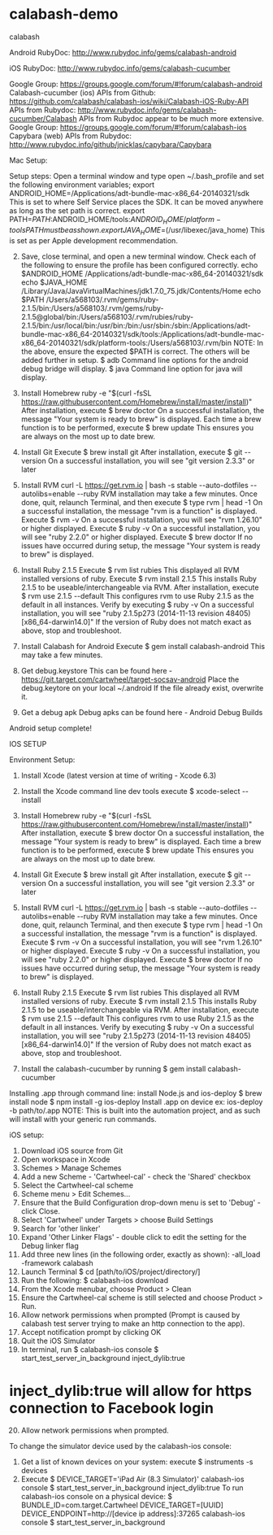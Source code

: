 # calabash-demo
calabash

Android
RubyDoc: http://www.rubydoc.info/gems/calabash-android

iOS
RubyDoc: http://www.rubydoc.info/gems/calabash-cucumber


Google Group: https://groups.google.com/forum/#!forum/calabash-android
Calabash-cucumber (ios)
APIs from Github: https://github.com/calabash/calabash-ios/wiki/Calabash-iOS-Ruby-API
APIs from Rubydoc: http://www.rubydoc.info/gems/calabash-cucumber/Calabash
APIs from Rubydoc appear to be much more extensive.
Google Group: https://groups.google.com/forum/#!forum/calabash-ios
Capybara (web)
APIs from Rubydoc: http://www.rubydoc.info/github/jnicklas/capybara/Capybara

Mac Setup:

Setup steps:
Open a terminal window and type open ~/.bash_profile and set the following environment variables;
export ANDROID_HOME=/Applications/adt-bundle-mac-x86_64-20140321/sdk
This is set to where Self Service places the SDK. It can be moved anywhere as long as the set path is correct.
export PATH=${PATH}:$ANDROID_HOME/tools:$ANDROID_HOME/platform-tools
PATH must be as shown.
export JAVA_HOME=$(/usr/libexec/java_home)
This is set as per Apple development recommendation.
 
2. Save, close terminal, and  open a new terminal window. Check each of the following to ensure the profile has been configured correctly.
echo $ANDROID_HOME
/Applications/adt-bundle-mac-x86_64-20140321/sdk
echo $JAVA_HOME
/Library/Java/JavaVirtualMachines/jdk1.7.0_75.jdk/Contents/Home
echo $PATH
/Users/a568103/.rvm/gems/ruby-2.1.5/bin:/Users/a568103/.rvm/gems/ruby-2.1.5@global/bin:/Users/a568103/.rvm/rubies/ruby-2.1.5/bin:/usr/local/bin:/usr/bin:/bin:/usr/sbin:/sbin:/Applications/adt-bundle-mac-x86_64-20140321/sdk/tools:/Applications/adt-bundle-mac-x86_64-20140321/sdk/platform-tools:/Users/a568103/.rvm/bin
NOTE: In the above, ensure the expected $PATH is correct. The others will be added further in setup.
$ adb
Command line options for the android debug bridge will display.
$ java
Command line option for java will display.
 
3. Install Homebrew
ruby -e "$(curl -fsSL https://raw.githubusercontent.com/Homebrew/install/master/install)"
After installation, execute $ brew doctor
On a successful installation, the message "Your system is ready to brew" is displayed.
Each time a brew function is to be performed, execute $ brew update
This ensures you are always on the most up to date brew.
 
4. Install Git
Execute $ brew install git
After installation, execute $ git --version
On a successful installation, you will see "git version 2.3.3" or later
 
5. Install RVM
curl -L https://get.rvm.io | bash -s stable --auto-dotfiles --autolibs=enable --ruby
RVM installation may take a few minutes. Once done, quit, relaunch Terminal, and then execute $ type rvm | head -1
On a successful installation, the message "rvm is a function" is displayed.
Execute $ rvm -v
On a successful installation, you will see "rvm 1.26.10" or higher displayed.
Execute $ ruby -v
On a successful installation, you will see "ruby 2.2.0" or higher displayed.
Execute $ brew doctor
If no issues have occurred during setup, the message "Your system is ready to brew" is displayed. 
 
6. Install Ruby 2.1.5
Execute $ rvm list rubies
This displayed all RVM installed versions of ruby.
Execute $ rvm install 2.1.5
This installs Ruby 2.1.5 to be useable/interchangeable via RVM.
After installation, execute $ rvm use 2.1.5 --default
This configures rvm to use Ruby 2.1.5 as the default in all instances.
Verify by executing $ ruby -v
On a successful installation, you will see "ruby 2.1.5p273 (2014-11-13 revision 48405) [x86_64-darwin14.0]"
If the version of Ruby does not match exact as above, stop and troubleshoot.

7. Install Calabash for Android
Execute $ gem install calabash-android
This may take a few minutes.
 
8. Get debug.keystore
This can be found here - https://git.target.com/cartwheel/target-socsav-android
Place the debug.keytore on your local ~/.android
If the file already exist, overwrite it.
 
 
10. Get a debug apk
Debug apks can be found here - Android Debug Builds
 

Android setup complete!


IOS SETUP

Environment Setup:
1. Install Xcode (latest version at time of writing - Xcode 6.3)
2. Install the Xcode command line dev tools
execute $ xcode-select --install

3. Install Homebrew
ruby -e "$(curl -fsSL https://raw.githubusercontent.com/Homebrew/install/master/install)"
After installation, execute $ brew doctor
On a successful installation, the message "Your system is ready to brew" is displayed.
Each time a brew function is to be performed, execute $ brew update
This ensures you are always on the most up to date brew.
 
4. Install Git
Execute $ brew install git
After installation, execute $ git --version
On a successful installation, you will see "git version 2.3.3" or later
 
5. Install RVM
curl -L https://get.rvm.io | bash -s stable --auto-dotfiles --autolibs=enable --ruby
RVM installation may take a few minutes. Once done, quit, relaunch Terminal, and then execute $ type rvm | head -1
On a successful installation, the message "rvm is a function" is displayed.
Execute $ rvm -v
On a successful installation, you will see "rvm 1.26.10" or higher displayed.
Execute $ ruby -v
On a successful installation, you will see "ruby 2.2.0" or higher displayed.
Execute $ brew doctor
If no issues have occurred during setup, the message "Your system is ready to brew" is displayed. 
 
6. Install Ruby 2.1.5
Execute $ rvm list rubies
This displayed all RVM installed versions of ruby.
Execute $ rvm install 2.1.5
This installs Ruby 2.1.5 to be useable/interchangeable via RVM.
After installation, execute $ rvm use 2.1.5 --default
This configures rvm to use Ruby 2.1.5 as the default in all instances.
Verify by executing $ ruby -v
On a successful installation, you will see "ruby 2.1.5p273 (2014-11-13 revision 48405) [x86_64-darwin14.0]"
If the version of Ruby does not match exact as above, stop and troubleshoot.
7. Install the calabash-cucumber by running $ gem install calabash-cucumber

Installing .app through command line:
install Node.js and ios-deploy
$ brew install node
$ npm install -g ios-deploy
Install .app on device ex: 
ios-deploy -b path/to/.app
NOTE: This is built into the automation project, and as such will install with your generic run commands.
 
iOS setup:
1. Download iOS source from Git
2. Open workspace in Xcode
3. Schemes > Manage Schemes
4. Add a new Scheme - 'Cartwheel-cal' - check the 'Shared' checkbox
5. Select the Cartwheel-cal scheme
6. Scheme menu > Edit Schemes...
7. Ensure that the Build Configuration drop-down menu is set to 'Debug' - click Close.
8. Select 'Cartwheel' under Targets > choose Build Settings
9. Search for 'other linker'
10. Expand 'Other Linker Flags' - double click to edit the setting for the Debug linker flag
11. Add three new lines (in the following order, exactly as shown):
-all_load
-framework
calabash
12. Launch Terminal
$ cd [path/to/iOS/project/directory/]
13. Run the following:
$ calabash-ios download
14. From the Xcode menubar, choose Product > Clean
15. Ensure the Cartwheel-cal scheme is still selected and choose Product > Run.
16. Allow network permissions when prompted (Prompt is caused by calabash test server trying to make an http connection to the app).
17. Accept notification prompt by clicking OK
18. Quit the iOS Simulator
19. In terminal, run
$ calabash-ios console
$ start_test_server_in_background inject_dylib:true
# inject_dylib:true will allow for https connection to Facebook login
20. Allow network permissions when prompted.

To change the simulator device used by the calabash-ios console:
1. Get a list of known devices on your system:
execute $ instruments -s devices
2. Execute
$ DEVICE_TARGET='iPad Air (8.3 Simulator)' calabash-ios console
$ start_test_server_in_background inject_dylib:true
To run calabash-ios console on a physical device:
$ BUNDLE_ID=com.target.Cartwheel DEVICE_TARGET=[UUID] DEVICE_ENDPOINT=http://[device ip address]:37265 calabash-ios console
$ start_test_server_in_background

